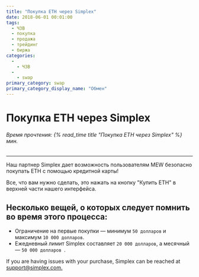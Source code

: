 ```yaml
---
title: "Покупка ETH через Simplex"
date: 2018-06-01 00:01:00
tags:
  - ЧЗВ
  - покупка
  - продажа
  - трейдинг
  - биржа
categories:
  - 
    - ЧЗВ
  - 
    - swap
primary_category: swap
primary_category_display_name: "Обмен"
---
```


# **Покупка ETH через Simplex**

###### Время прочтения: {% read_time title "Покупка ETH через Simplex" %} мин.

* * *

Наш партнер Simplex дает возможность пользователям MEW безопасно покупать ETH с помощью кредитной карты!

Все, что вам нужно сделать, это нажать на кнопку "Купить ETH" в верхней части нашего интерфейса.

## **Несколько вещей, о которых следует помнить во время этого процесса:**

-   Ограничение на первые покупки — минимум `50 долларов` и максимум `10 000 долларов`.
-   Ежедневный лимит Simplex составляет `20 000 долларов`, а месячный — `50 000 долларов `.

If you are having issues with your purchase, Simplex can be reached at [support@simplex.com.](mailto:support@simplex.com.)
